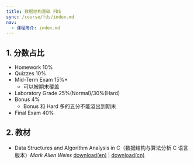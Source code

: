 ```yaml
---
title: 数据结构基础 FDS
sync: /course/fds/index.md
nav:
  - 课程简介: index.md
---
```


## 1. 分数占比

- Homework 10%
- Quizzes 10%
- Mid-Term Exam 15%*
	- 可以被期末覆盖
- Laboratory Grade 25%(Normal)/30%(Hard)
- Bonus 4%
	- Bonus 和 Hard 多的五分不能溢出到期末
- Final Exam 40%


## 2. 教材

- Data Structures and Algorithm Analysis in C（数据结构与算法分析 C 语言版本）*Mark Allen Weiss* [download(en)](https://pan.memset0.cn/Share/Textbooks/Data%20Structures%20and%20Algorithm%20Analysis%20in%20C,%20Second%20Edition%20-%20Mark%20Allen%20Weiss.pdf) | [download(cn)](https://pan.memset0.cn/Share/Textbooks/%E6%95%B0%E6%8D%AE%E7%BB%93%E6%9E%84%E4%B8%8E%E7%AE%97%E6%B3%95%E5%88%86%E6%9E%90%EF%BC%88C%E8%AF%AD%E8%A8%80%E6%8F%8F%E8%BF%B0%EF%BC%8C%E7%AC%AC%E4%BA%8C%E7%89%88%EF%BC%89%20-%20Mark%20Allen%20Weiss%20-%20%E6%9C%BA%E6%A2%B0%E5%B7%A5%E4%B8%9A%E5%87%BA%E7%89%88%E7%A4%BE.pdf)